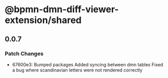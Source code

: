 # @bpmn-dmn-diff-viewer-extension/shared

## 0.0.7

### Patch Changes

- 67600e3: Bumped packages
  Added syncing between dmn tables
  Fixed a bug where scandinavian letters were not rendered correctly
